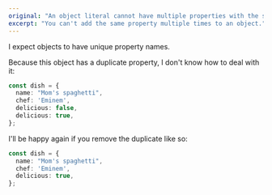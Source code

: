 ```yaml
---
original: "An object literal cannot have multiple properties with the same name."
excerpt: "You can't add the same property multiple times to an object."
---
```


I expect objects to have unique property names.

Because this object has a duplicate property, I don't know how to deal with it:

```ts
const dish = {
  name: "Mom's spaghetti",
  chef: 'Eminem',
  delicious: false,
  delicious: true,
};
```

I'll be happy again if you remove the duplicate like so:

```ts
const dish = {
  name: "Mom's spaghetti",
  chef: 'Eminem',
  delicious: true,
};
```
